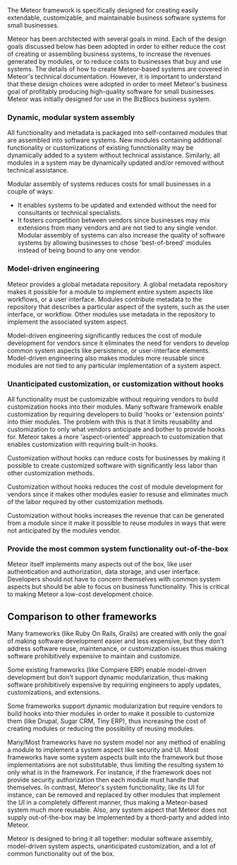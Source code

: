 The Meteor framework is specifically designed for creating easily extendable, customizable, and maintainable business software systems for small businesses.

Meteor has been architected with several goals in mind.
Each of the design goals discussed below has been adopted in order to either reduce the cost of creating or assembling business systems, to
increase the revenues generated by modules, or to reduce costs to businesses that buy and use systems.
The details of how to create Meteor-based systems are covered in Meteor's technical documentation.
However, it is important to understand that these design choices were adopted in order to meet Meteor's
business goal of profitably producing high-quality software for small businesses. Meteor was initially designed for use in the BizBlocs business system.

### Dynamic, modular system assembly ###

All functionality and metadata is packaged into self-contained modules that are assembled into software systems.
New modules containing additional functionality or customizations of existing funnctionality may be dynamically added to a system without technical assistance.
Similarly, all modules in a system may be dynamically updated and/or removed without technical assistance.

Modular assembly of systems reduces costs for small businesses in a couple of ways:
  * It enables systems to be updated and extended without the need for consultants or technical specialists.
  * It fosters competition between vendors since businesses may mix extensions from many vendors and are not tied to any single vendor.
Modular assembly of systems can also increase the quality of software
systems by allowing businesses to chose 'best-of-breed' modules instead of
being bound to any one vendor.

### Model-driven engineering ###

Meteor provides a global metadata repository.
A global metadata repository makes it possible for a module to implement
entire system aspects like workflows, or a user interface.
Modules contribute metadata to the repository that describes a particular
aspect of the system, such as the user interface, or workflow.
Other modules use metadata in the repository to implement the associated
system aspect.

Model-driven engineering significantly reduces the cost of module development
for vendors since it eliminates the need for vendors to develop common
system aspects like persistence, or user-interface elements.
Model-driven engineering also makes modules more reusable since modules
are not tied to any particular implementation of a system aspect.

### Unanticipated customization, or customization without hooks ###

All functionality must be customizable without requiring vendors to build customization hooks into their modules.
Many software framework enable customization by requiring developers to build 'hooks or 'extension points'
into thier modules.  The problem with this is that it limits reusability and customization to only what
vendors anticipate and bother to provide hooks for.  Meteor takes a more 'aspect-oriented' approach to
customization that enables customization with requiring built-in hooks.

Customization without hooks can reduce costs for businesses by making it possible to create
customized software with significantly less labor than other customization methods.

Customization without hooks reduces the cost of module development
for vendors since it makes other modules easier to resuse and eliminates much of the labor
required by other customization methods.

Customization without hooks increases the revenue that can be generated from a module
since it make it possible to reuse modules in ways that were not anticipated by the modules vendor.

### Provide the most common system functionality out-of-the-box ###

Meteor itself implements many aspects out of the box, like user
authentication and authorization, data storage, and user interface.
Developers should not have to concern themselves with common system aspects but
should be able to focus on business functionality. This is critical to making
Meteor a low-cost development choice.

## Comparison to other frameworks ##

Many frameworks (like Ruby On Rails, Grails) are created with only the goal of
making software development easier and less expensive, but they don't address software reuse,
maintenance, or customization issues thus making software prohibitively
expensive to maintain and customize.

Some existing frameworks (like Compiere ERP) enable model-driven development but don't support dynamic modularization, thus making
software prohibitively expensive by requiring engineers to apply updates,
customizations, and extensions.

Some frameworks support dynamic modularization but require vendors to
build hooks into thier modules in order to make it possible to customize them (like Drupal, Sugar CRM, Tiny ERP),
thus increasing the cost of creating modules or reducing the possibility of reusing modules.

Many/Most frameworks have no system model nor any method of enabling a module to
implement a system aspect like security and UI.  Most frameworks have some system
aspects built into the framework but those implementations are not substitutable,
thus limiting the resulting system to only what is in the framework. For instance,
if the framework does not provide security authorization then each module must
handle that themselves.
In contrast, Meteor's system functionality, like its UI for instance, can be
removed and replaced by other modules that implement the UI in a completely
different manner, thus making a Meteor-based system much more reusable.
Also, any system aspect that Meteor does not supply out-of-the-box may be
implemented by a thord-party and added into Meteor.

Meteor is designed to bring it all together:
modular software assembly, model-driven system aspects, unanticipated customization, and
a lot of common functionality out of the box.